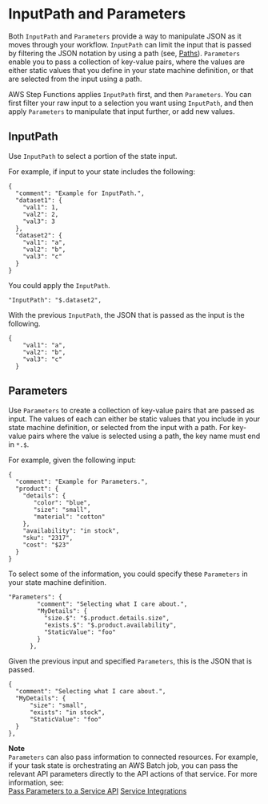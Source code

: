 # InputPath and Parameters<a name="input-output-inputpath-params"></a>

Both `InputPath` and `Parameters` provide a way to manipulate JSON as it moves through your workflow\. `InputPath` can limit the input that is passed by filtering the JSON notation by using a path \(see, [Paths](amazon-states-language-input-output-processing.md#amazon-states-language-paths)\)\. `Parameters` enable you to pass a collection of key\-value pairs, where the values are either static values that you define in your state machine definition, or that are selected from the input using a path\.

AWS Step Functions applies `InputPath` first, and then `Parameters`\. You can first filter your raw input to a selection you want using `InputPath`, and then apply `Parameters` to manipulate that input further, or add new values\.

## InputPath<a name="input-output-inputpath"></a>

Use `InputPath` to select a portion of the state input\. 

For example, if input to your state includes the following:

```
{
  "comment": "Example for InputPath.",
  "dataset1": {
    "val1": 1,
    "val2": 2,
    "val3": 3
  },
  "dataset2": {
    "val1": "a",
    "val2": "b",
    "val3": "c"
  }
}
```

You could apply the `InputPath`\.

```
"InputPath": "$.dataset2",
```

With the previous `InputPath`, the JSON that is passed as the input is the following\.

```
{
    "val1": "a",
    "val2": "b",
    "val3": "c"
  }
```

## Parameters<a name="input-output-parameters"></a>

Use `Parameters` to create a collection of key\-value pairs that are passed as input\. The values of each can either be static values that you include in your state machine definition, or selected from the input with a path\. For key\-value pairs where the value is selected using a path, the key name must end in `*.$`\. 

For example, given the following input: 

```
{
  "comment": "Example for Parameters.",
  "product": {
    "details": {
       "color": "blue",
       "size": "small",
       "material": "cotton"
    },
    "availability": "in stock",
    "sku": "2317",
    "cost": "$23"
  }
}
```

To select some of the information, you could specify these `Parameters` in your state machine definition\.

```
"Parameters": {
        "comment": "Selecting what I care about.",
        "MyDetails": {
          "size.$": "$.product.details.size",
          "exists.$": "$.product.availability",
          "StaticValue": "foo"
        }
      },
```

Given the previous input and specified `Parameters`, this is the JSON that is passed\.

```
{
  "comment": "Selecting what I care about.",
  "MyDetails": {
      "size": "small",
      "exists": "in stock",
      "StaticValue": "foo"
  }
},
```

**Note**  
`Parameters` can also pass information to connected resources\. For example, if your task state is orchestrating an AWS Batch job, you can pass the relevant API parameters directly to the API actions of that service\. For more information, see:  
[Pass Parameters to a Service API](connectors-parameters.md)
[Service Integrations](concepts-connectors.md)